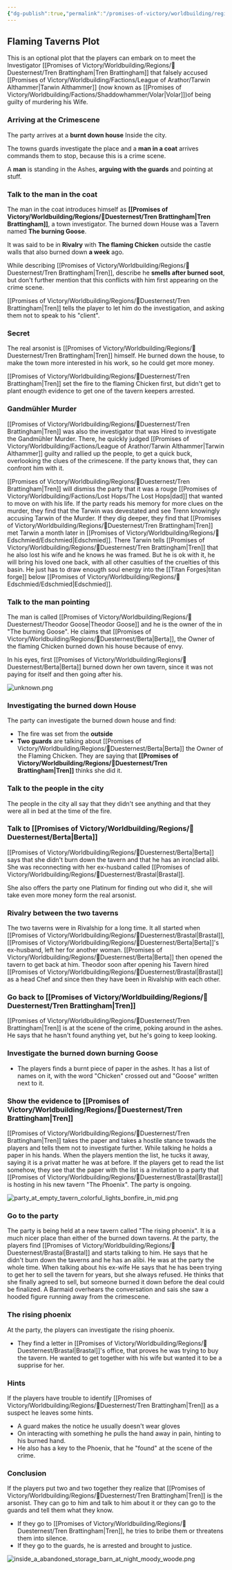 ```yaml
---
{"dg-publish":true,"permalink":"/promises-of-victory/worldbuilding/regions/duesternest/flaming-taverns-plot/","title":"Flaming Taverns Plot","noteIcon":"Plot","created":"2023-01-25T02:26:53.639+01:00","updated":"2023-03-29T21:35:45.905+02:00"}
---
```


## Flaming Taverns Plot

This is an optional plot that the players can embark on to meet the Investigator [[Promises of Victory/Worldbuilding/Regions/🏰Duesternest/Tren Brattingham\|Tren Brattingham]] that falsely accused [[Promises of Victory/Worldbuilding/Factions/League of Arathor/Tarwin Althammer\|Tarwin Althammer]] (now known as [[Promises of Victory/Worldbuilding/Factions/Shaddowhammer/Volar\|Volar]])of being guilty of murdering his Wife.

### Arriving at the Crimescene

The party arrives at a **burnt down house** Inside the city.

The towns guards investigate the place and a **man in a coat** arrives commands them to stop, because this is a crime scene.

A **man** is standing in the Ashes, **arguing with the guards** and pointing at stuff.

### Talk to the man in the coat

The man in the coat introduces himself as **[[Promises of Victory/Worldbuilding/Regions/🏰Duesternest/Tren Brattingham\|Tren Brattingham]]**, a town investigator. The burned down House was a Tavern named **The burning Goose**.

It was said to be in **Rivalry** with **The flaming Chicken** outside the castle walls that also burned down **a week** ago.

While describing [[Promises of Victory/Worldbuilding/Regions/🏰Duesternest/Tren Brattingham\|Tren]], describe he **smells after burned soot**, but don't further mention that this conflicts with him first appearing on the crime scene.

[[Promises of Victory/Worldbuilding/Regions/🏰Duesternest/Tren Brattingham\|Tren]] tells the player to let him do the investigation, and asking them not to speak to his "client".

### Secret

The real arsonist is [[Promises of Victory/Worldbuilding/Regions/🏰Duesternest/Tren Brattingham\|Tren]] himself. He burned down the house, to make the town more interested in his work, so he could get more money.

[[Promises of Victory/Worldbuilding/Regions/🏰Duesternest/Tren Brattingham\|Tren]] set the fire to the flaming Chicken first, but didn't get to plant enougth evidence to get one of the tavern keepers arrested.

### Gandmühler Murder

[[Promises of Victory/Worldbuilding/Regions/🏰Duesternest/Tren Brattingham\|Tren]] was also the investigator that was Hired to investigate the Gandmühler Murder. There, he quickly judged [[Promises of Victory/Worldbuilding/Factions/League of Arathor/Tarwin Althammer\|Tarwin Althammer]] guilty and rallied up the people, to get a quick buck, overlooking the clues of the crimescene. If the party knows that, they can confront him with it.

[[Promises of Victory/Worldbuilding/Regions/🏰Duesternest/Tren Brattingham\|Tren]] will dismiss the party that it was a rouge [[Promises of Victory/Worldbuilding/Factions/Lost Hops/The Lost Hops\|dad]] that wanted to move on with his life. If the party reads his memory for more clues on the murder, they find that the Tarwin was devestated and see Trenn knowingly accusing Tarwin of the Murder. If they dig deeper, they find that [[Promises of Victory/Worldbuilding/Regions/🏰Duesternest/Tren Brattingham\|Tren]] met Tarwin a month later in [[Promises of Victory/Worldbuilding/Regions/🏰Edschmied/Edschmied\|Edschmied]]. There Tarwin tells [[Promises of Victory/Worldbuilding/Regions/🏰Duesternest/Tren Brattingham\|Tren]] that he also lost his wife and he knows he was framed. But he is ok with it, he will bring his loved one back, with all other casulties of the cruelties of this basin. He just has to draw enougth soul energy into the [[Titan Forges\|titan forge]] below [[Promises of Victory/Worldbuilding/Regions/🏰Edschmied/Edschmied\|Edschmied]].

### Talk to the man pointing

The man is called [[Promises of Victory/Worldbuilding/Regions/🏰Duesternest/Theodor Goose\|Theodor Goose]] and he is the owner of the in "The burning Goose".
He claims that [[Promises of Victory/Worldbuilding/Regions/🏰Duesternest/Berta\|Berta]], the Owner of the flaming Chicken burned down his house because of envy.

In his eyes, first [[Promises of Victory/Worldbuilding/Regions/🏰Duesternest/Berta\|Berta]] burned down her own tavern, since it was not paying for itself and then going after his.

![unknown.png](/img/user/resources/Pictures/unknown.png)

### Investigating the burned down House

The party can investigate the burned down house and find:

- The fire was set from the **outside**
- **Two guards** are talking about [[Promises of Victory/Worldbuilding/Regions/🏰Duesternest/Berta\|Berta]] the Owner of the Flaming Chicken. They are saying that **[[Promises of Victory/Worldbuilding/Regions/🏰Duesternest/Tren Brattingham\|Tren]]** thinks she did it.

### Talk to the people in the city

The people in the city all say that they didn't see anything and that they were all in bed at the time of the fire.

### Talk to [[Promises of Victory/Worldbuilding/Regions/🏰Duesternest/Berta\|Berta]]

[[Promises of Victory/Worldbuilding/Regions/🏰Duesternest/Berta\|Berta]] says that she didn't burn down the tavern and that he has an ironclad alibi. She was reconnecting with her ex-husband called [[Promises of Victory/Worldbuilding/Regions/🏰Duesternest/Brastal\|Brastal]].

She also offers the party one Platinum for finding out who did it, she will take even more money form the real arsonist.

### Rivalry between the two taverns

The two taverns were in Rivalship for a long time. It all started when [[Promises of Victory/Worldbuilding/Regions/🏰Duesternest/Brastal\|Brastal]], [[Promises of Victory/Worldbuilding/Regions/🏰Duesternest/Berta\|Berta]]'s ex-husband, left her for another woman. [[Promises of Victory/Worldbuilding/Regions/🏰Duesternest/Berta\|Berta]] then opened the tavern to get back at him. Theodor soon after opening his Tavern hired [[Promises of Victory/Worldbuilding/Regions/🏰Duesternest/Brastal\|Brastal]] as a head Chef and since then they have been in Rivalship with each other.

### Go back to [[Promises of Victory/Worldbuilding/Regions/🏰Duesternest/Tren Brattingham\|Tren]]

[[Promises of Victory/Worldbuilding/Regions/🏰Duesternest/Tren Brattingham\|Tren]] is at the scene of the crime, poking around in the ashes. He says that he hasn't found anything yet, but he's going to keep looking.

### Investigate the burned down burning Goose

- The players finds a burnt piece of paper in the ashes. It has a list of names on it, with the word "Chicken" crossed out and "Goose" written next to it.

### Show the evidence to [[Promises of Victory/Worldbuilding/Regions/🏰Duesternest/Tren Brattingham\|Tren]]

[[Promises of Victory/Worldbuilding/Regions/🏰Duesternest/Tren Brattingham\|Tren]] takes the paper and takes a hostile stance towads the players and tells them not to investigate further. While talking he holds a paper in his hands. When the players mention the list, he tucks it away, saying it is a privat matter he was at before.
If the players get to read the list somehow, they see that the paper with the list is a invitation to a party that [[Promises of Victory/Worldbuilding/Regions/🏰Duesternest/Brastal\|Brastal]] is hosting in his new tavern "The Phoenix". The party is ongoing.


![party_at_empty_tavern_colorful_lights_bonfire_in_mid.png](/img/user/resources/Pictures/party_at_empty_tavern_colorful_lights_bonfire_in_mid.png)  

### Go to the party

The party is being held at a new tavern called "The rising phoenix". It is a much nicer place than either of the burned down taverns.
At the party, the players find [[Promises of Victory/Worldbuilding/Regions/🏰Duesternest/Brastal\|Brastal]] and starts talking to him. He says that he didn't burn down the taverns and he has an alibi. He was at the party the whole time.
When talking about his ex-wife He says that he has been trying to get her to sell the tavern for years, but she always refused. He thinks that she finally agreed to sell, but someone burned it down before the deal could be finalized. A Barmaid overhears the conversation and sais she saw a hooded figure running away from the crimescene.

### The rising phoenix

At the party, the players can investigate the rising phoenix.

- They find a letter in [[Promises of Victory/Worldbuilding/Regions/🏰Duesternest/Brastal\|Brastal]]'s office, that proves he was trying to buy the tavern. He wanted to get together with his wife but wanted it to be a supprise for her.

### Hints

If the players have trouble to identify [[Promises of Victory/Worldbuilding/Regions/🏰Duesternest/Tren Brattingham\|Tren]] as a suspect he leaves some hints.

- A guard makes the notice he usually doesn't wear gloves
- On interacting with something he pulls the hand away in pain, hinting to his burned hand.
- He also has a key to the Phoenix, that he "found" at the scene of the crime.


### Conclusion

If the players put two and two together they realize that [[Promises of Victory/Worldbuilding/Regions/🏰Duesternest/Tren Brattingham\|Tren]] is the arsonist.
They can go to him and talk to him about it or they can go to the guards and tell them what they know.

- If they go to [[Promises of Victory/Worldbuilding/Regions/🏰Duesternest/Tren Brattingham\|Tren]], he tries to bribe them or threatens them into silence.
- If they go to the guards, he is arrested and brought to justice.

![inside_a_abandoned_storage_barn_at_night_moody_woode.png](/img/user/resources/Pictures/inside_a_abandoned_storage_barn_at_night_moody_woode.png) 